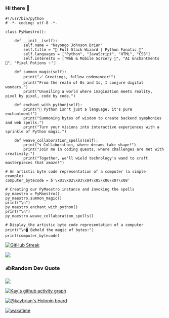 ### Hi there 👋

```
#!/usr/bin/python
# -*- coding: utf-8 -*-

class PyMaestro():

    def __init__(self):
        self.name = "Kayongo Johnson Brian"
        self.title = "🚀 Full Stack Wizard | Python Fanatic 🐍"
        self.languages = ["Python", "JavaScript", "HTML", "CSS"]
        self.interests = ["Web & Mobile Sorcery 📱", "AI Enchantments 🤖", "Pixel Potions ✨"]

    def summon_magic(self):
        print("🪄 Greetings, fellow codemancer!")
        print("From the realm of 0s and 1s, I conjure digital wonders.")
        print("Unveiling a world where imagination meets reality, pixel by pixel, code by code.")

    def enchant_with_python(self):
        print("🔮 Python isn't just a language; it's pure enchantment!")
        print("Summoning bytes of wisdom to create backend symphonies and web spells.")
        print("Turn your visions into interactive experiences with a sprinkle of Python magic.")

    def weave_collaboration_spells(self):
        print("🌀 Collaboration, where dreams take shape!")
        print("Join me in coding quests, where challenges are met with creativity.")
        print("Together, we'll wield technology's wand to craft masterpieces that amaze!")

# An artistic byte code representation of a computer (a simple example)
computer_bytecode = b'\x01\x02\x03\x04\x05\x06\x07\x08'

# Creating our PyMaestro instance and invoking the spells
py_maestro = PyMaestro()
py_maestro.summon_magic()
print("\n")
py_maestro.enchant_with_python()
print("\n")
py_maestro.weave_collaboration_spells()

# Display the artistic byte code representation of a computer
print("\n🖥️ Behold the magic of bytes:")
print(computer_bytecode)

```

[![GitHub Streak](https://github-readme-streak-stats.herokuapp.com?user=kaybrian&theme=merko&hide_border=true&date_format=M%20j%5B%2C%20Y%5D)](https://git.io/streak-stats)

<a href="https://github.com/kaybrian/github-readme-stats">
  <img align="center" src="https://github-readme-stats.vercel.app/api?username=kaybrian&theme=dark&show_icons=true&count_private=true" “Kayongo’s GutHub Stats" />
</a>

### ✍️Random Dev Quote
![](https://quotes-github-readme.vercel.app/api?type=horizontal&theme=github_dark)

 [![Kay's github activity graph](https://github-readme-activity-graph.vercel.app/graph?username=kaybrian&bg_color=0d1117&color=708090&line=139ae1&point=ffffff&area=true&hide_border=true)](https://github.com/kaybrian/github-readme-activity-graph)

[![@kaybrian's Holopin board](https://holopin.me/kaybrian)](https://holopin.io/@kaybrian)

[![wakatime](https://wakatime.com/badge/user/27b84726-ae0d-450b-8469-ce080ab903c4.svg)](https://wakatime.com/@27b84726-ae0d-450b-8469-ce080ab903c4)
